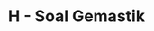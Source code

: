 ---
contest: Gemastik
year: 2021
round: Qualification
problem: H
title: H - Soal Gemastik
pdf: /contests/gemastik/2021/qualification/H - Soal Gemastik.pdf
---